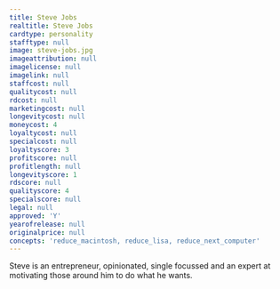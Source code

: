 ```yaml
---
title: Steve Jobs
realtitle: Steve Jobs
cardtype: personality
stafftype: null
image: steve-jobs.jpg
imageattribution: null
imagelicense: null
imagelink: null
staffcost: null
qualitycost: null
rdcost: null
marketingcost: null
longevitycost: null
moneycost: 4
loyaltycost: null
specialcost: null
loyaltyscore: 3
profitscore: null
profitlength: null
longevityscore: 1
rdscore: null
qualityscore: 4
specialscore: null
legal: null
approved: 'Y'
yearofrelease: null
originalprice: null
concepts: 'reduce_macintosh, reduce_lisa, reduce_next_computer'
---
```


Steve is an entrepreneur, opinionated, single focussed and an expert at motivating those around him to do what he wants.
